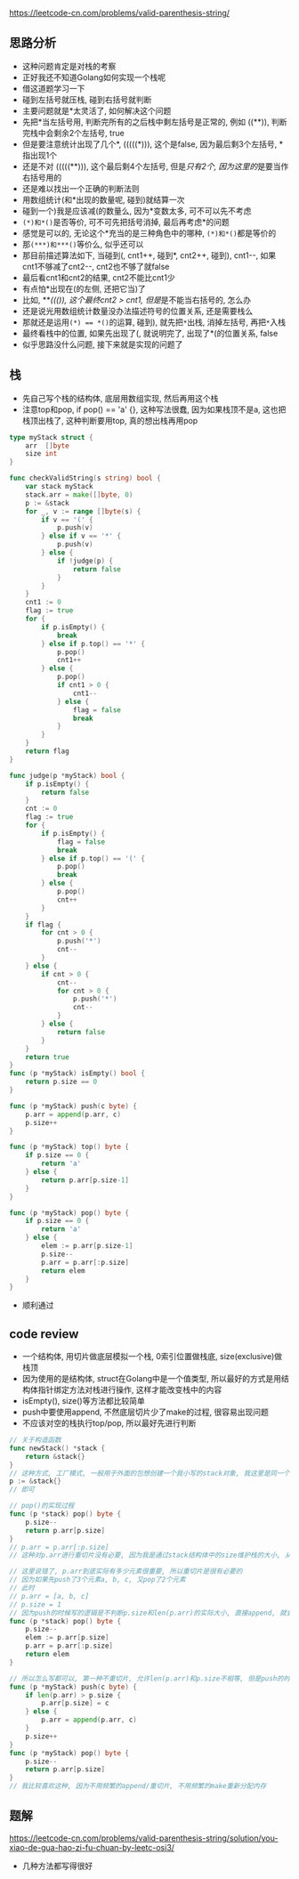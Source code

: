 https://leetcode-cn.com/problems/valid-parenthesis-string/

## 思路分析
- 这种问题肯定是对栈的考察
- 正好我还不知道Golang如何实现一个栈呢
- 借这道题学习一下
- 碰到左括号就压栈, 碰到右括号就判断
- 主要问题就是*太灵活了, 如何解决这个问题
- 先把*当左括号用, 判断完所有的之后栈中剩左括号是正常的, 例如 ((**)), 判断完栈中会剩余2个左括号, true
- 但是要注意统计出现了几个*, (((((*))), 这个是false, 因为最后剩3个左括号, *指出现1个
- 还是不对 (((((**))), 这个最后剩4个左括号, 但是*只有2个, 因为这里的*是要当作右括号用的
- 还是难以找出一个正确的判断法则
- 用数组统计(和*出现的数量呢, 碰到)就结算一次
- 碰到一个)我是应该减(的数量么, 因为*变数太多, 可不可以先不考虑
- `(*)和*()`是否等价, 可不可先把括号消掉, 最后再考虑*的问题
- 感觉是可以的, 无论这个*充当的是三种角色中的哪种, `(*)和*()`都是等价的
- 那`(***)和***()`等价么, 似乎还可以
- 那目前描述算法如下, 当碰到(, cnt1++, 碰到*, cnt2++, 碰到), cnt1--, 如果cnt1不够减了cnt2--, cnt2也不够了就false
- 最后看cnt1和cnt2的结果, cnt2不能比cnt1少
- 有点怕*出现在(的左侧, 还把它当)了
- 比如, ***((()), 这个最终cnt2 > cnt1, 但是*是不能当右括号的, 怎么办
- 还是说光用数组统计数量没办法描述符号的位置关系, 还是需要栈么
- 那就还是运用`(*) == *()`的运算, 碰到), 就先把`*`出栈, 消掉左括号, 再把`*`入栈
- 最终看栈中的位置, 如果先出现了(, 就说明完了, 出现了*(的位置关系, false
- 似乎思路没什么问题, 接下来就是实现的问题了
## 栈
- 先自己写个栈的结构体, 底层用数组实现, 然后再用这个栈
- 注意top和pop, if pop() == 'a' {}, 这种写法很蠢, 因为如果栈顶不是a, 这也把栈顶出栈了, 这种判断要用top, 真的想出栈再用pop 
```go
type myStack struct {
	arr  []byte
	size int
}

func checkValidString(s string) bool {
	var stack myStack
	stack.arr = make([]byte, 0)
	p := &stack
	for _, v := range []byte(s) {
		if v == '(' {
			p.push(v)
		} else if v == '*' {
			p.push(v)
		} else {
			if !judge(p) {
				return false
			}
		}
	}
	cnt1 := 0
	flag := true
	for {
		if p.isEmpty() {
			break
		} else if p.top() == '*' {
			p.pop()
			cnt1++
		} else {
			p.pop()
			if cnt1 > 0 {
				cnt1--
			} else {
				flag = false
				break
			}
		}
	}
	return flag
}

func judge(p *myStack) bool {
	if p.isEmpty() {
		return false
	}
	cnt := 0
	flag := true
	for {
		if p.isEmpty() {
			flag = false
			break
		} else if p.top() == '(' {
			p.pop()
			break
		} else {
			p.pop()
			cnt++
		}
	}
	if flag {
		for cnt > 0 {
			p.push('*')
			cnt--
		}
	} else {
		if cnt > 0 {
			cnt--
			for cnt > 0 {
				p.push('*')
				cnt--
			}
		} else {
			return false
		}
	}
	return true
}
func (p *myStack) isEmpty() bool {
	return p.size == 0
}

func (p *myStack) push(c byte) {
	p.arr = append(p.arr, c)
	p.size++
}

func (p *myStack) top() byte {
	if p.size == 0 {
		return 'a'
	} else {
		return p.arr[p.size-1]
	}
}

func (p *myStack) pop() byte {
	if p.size == 0 {
		return 'a'
	} else {
		elem := p.arr[p.size-1]
		p.size--
		p.arr = p.arr[:p.size]
		return elem
	}
}
```
- 顺利通过
## code review
- 一个结构体, 用切片做底层模拟一个栈, 0索引位置做栈底, size(exclusive)做栈顶
- 因为使用的是结构体, struct在Golang中是一个值类型, 所以最好的方式是用结构体指针绑定方法对栈进行操作, 这样才能改变栈中的内容
- isEmpty(), size()等方法都比较简单
- push中要使用append, 不然底层切片少了make的过程, 很容易出现问题
- 不应该对空的栈执行top/pop, 所以最好先进行判断
```go
// 关于构造函数
func newStack() *stack {
    return &stack{}
}
// 这种方式, 工厂模式, 一般用于外面的包想创建一个我小写的stack对象, 我这里是同一个包内使用, 所以直接
p := &stack{}
// 即可

// pop()的实现过程
func (p *stack) pop() byte {
    p.size--
    return p.arr[p.size]
}
// p.arr = p.arr[:p.size]
// 这种对p.arr进行重切片没有必要, 因为我是通过stack结构体中的size维护栈的大小, 从来没有访问过len(p.arr), 所以其实p.arr到底实际有多少元素根本不重要

// 这里说错了, p.arr到底实际有多少元素很重要, 所以重切片是很有必要的
// 因为如果先push了3个元素a, b, c, 又pop了2个元素
// 此时
// p.arr = [a, b, c]
// p.size = 1
// 因为push的时候写的逻辑是不判断p.size和len(p.arr)的实际大小, 直接append, 就会导致新添加的元素d在c的后面, 而非替换掉b, 
func (p *stack) pop() byte {
    p.size--
    elem := p.arr[p.size]
    p.arr = p.arr[:p.size]
    return elem
}

// 所以怎么写都可以, 第一种不重切片, 允许len(p.arr)和p.size不相等, 但是push的时候要进行判断, 第二种重切片, 时刻保持len = p.size
func (p *myStack) push(c byte) {
    if len(p.arr) > p.size {
        p.arr[p.size] = c
    } else {
        p.arr = append(p.arr, c)
    }
	p.size++
}
func (p *myStack) pop() byte {
	p.size--
    return p.arr[p.size]
}
// 我比较喜欢这种, 因为不用频繁的append/重切片, 不用频繁的make重新分配内存
```

## 题解
https://leetcode-cn.com/problems/valid-parenthesis-string/solution/you-xiao-de-gua-hao-zi-fu-chuan-by-leetc-osi3/
- 几种方法都写得很好